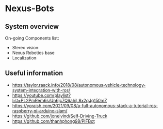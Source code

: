 # Nexus-Bots

## System overview

On-going Components list:
- Stereo vision
- Nexus Robotics base
- Localization

## Useful information
- https://taylor.raack.info/2018/08/autonomous-vehicle-technology-system-integration-with-ros/
- https://youtube.com/playlist?list=PL2PmRem6srUn6jc7Q6ahjL8x2qJg150mZ
- https://yoraish.com/2021/09/08/a-full-autonomous-stack-a-tutorial-ros-raspberry-pi-arduino-slam/
- https://github.com/joneivind/Self-Driving-Truck
- https://github.com/thanhphong98/PIFBot
